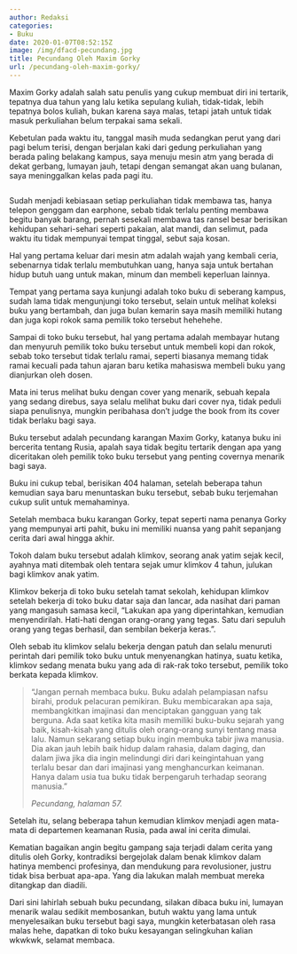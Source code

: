 ```yaml
---
author: Redaksi
categories:
- Buku
date: 2020-01-07T08:52:15Z
image: /img/dfacd-pecundang.jpg
title: Pecundang Oleh Maxim Gorky
url: /pecundang-oleh-maxim-gorky/
---
```


Maxim Gorky adalah salah satu penulis yang cukup membuat diri ini tertarik, tepatnya dua tahun yang lalu ketika sepulang kuliah, tidak-tidak, lebih tepatnya bolos kuliah, bukan karena saya malas, tetapi jatah untuk tidak masuk perkuliahan belum terpakai sama sekali.

Kebetulan pada waktu itu, tanggal masih muda sedangkan perut yang dari pagi belum terisi, dengan berjalan kaki dari gedung perkuliahan yang berada paling belakang kampus, saya menuju mesin atm yang berada di dekat gerbang, lumayan jauh, tetapi dengan semangat akan uang bulanan, saya meninggalkan kelas pada pagi itu.<figure class="wp-block-image size-large">

<img src="https://wildanfauzyart.files.wordpress.com/2020/04/dfacd-pecundang.jpg?w=768" alt="" data-recalc-dims="1" /> </figure> 

Sudah menjadi kebiasaan setiap perkuliahan tidak membawa tas, hanya telepon genggam dan earphone, sebab tidak terlalu penting membawa begitu banyak barang, pernah sesekali membawa tas ransel besar berisikan kehidupan sehari-sehari seperti pakaian, alat mandi, dan selimut, pada waktu itu tidak mempunyai tempat tinggal, sebut saja kosan. 

Hal yang pertama keluar dari mesin atm adalah wajah yang kembali ceria, sebenarnya tidak terlalu membutuhkan uang, hanya saja untuk bertahan hidup butuh uang untuk makan, minum dan membeli keperluan lainnya.

Tempat yang pertama saya kunjungi adalah toko buku di seberang kampus, sudah lama tidak mengunjungi toko tersebut, selain untuk melihat koleksi buku yang bertambah, dan juga bulan kemarin saya masih memiliki hutang dan juga kopi rokok sama pemilik toko tersebut hehehehe.

Sampai di toko buku tersebut, hal yang pertama adalah membayar hutang dan menyuruh pemilik toko buku tersebut untuk membeli kopi dan rokok, sebab toko tersebut tidak terlalu ramai, seperti biasanya memang tidak ramai kecuali pada tahun ajaran baru ketika mahasiswa membeli buku yang dianjurkan oleh dosen.

Mata ini terus melihat buku dengan cover yang menarik, sebuah kepala yang sedang direbus, saya selalu melihat buku dari cover nya, tidak peduli siapa penulisnya, mungkin peribahasa don&#8217;t judge the book from its cover tidak berlaku bagi saya.

Buku tersebut adalah pecundang karangan Maxim Gorky, katanya buku ini bercerita tentang Rusia, apalah saya tidak begitu tertarik dengan apa yang diceritakan oleh pemilik toko buku tersebut yang penting covernya menarik bagi saya.

Buku ini cukup tebal, berisikan 404 halaman, setelah beberapa tahun kemudian saya baru menuntaskan buku tersebut, sebab buku terjemahan cukup sulit untuk memahaminya.

Setelah membaca buku karangan Gorky, tepat seperti nama penanya Gorky yang mempunyai arti pahit, buku ini memiliki nuansa yang pahit sepanjang cerita dari awal hingga akhir.

Tokoh dalam buku tersebut adalah klimkov, seorang anak yatim sejak kecil, ayahnya mati ditembak oleh tentara sejak umur klimkov 4 tahun, julukan bagi klimkov anak yatim.

Klimkov bekerja di toko buku setelah tamat sekolah, kehidupan klimkov setelah bekerja di toko buku datar saja dan lancar, ada nasihat dari paman yang mangasuh samasa kecil, &#8220;Lakukan apa yang diperintahkan, kemudian menyendirilah. Hati-hati dengan orang-orang yang tegas. Satu dari sepuluh orang yang tegas berhasil, dan sembilan bekerja keras.&#8221;.

Oleh sebab itu klimkov selalu bekerja dengan patuh dan selalu menuruti perintah dari pemilik toko buku untuk menyenangkan hatinya, suatu ketika, klimkov sedang menata buku yang ada di rak-rak toko tersebut, pemilik toko berkata kepada klimkov.

<blockquote class="wp-block-quote">
  <p>
    &#8220;Jangan pernah membaca buku. Buku adalah pelampiasan nafsu birahi, produk pelacuran pemikiran. Buku membicarakan apa saja, membangkitkan imajinasi dan menciptakan gangguan yang tak berguna. Ada saat ketika kita masih memiliki buku-buku sejarah yang baik, kisah-kisah yang ditulis oleh orang-orang sunyi tentang masa lalu. Namun sekarang setiap buku ingin membuka tabir jiwa manusia. Dia akan jauh lebih baik hidup dalam rahasia, dalam daging, dan dalam jiwa jika dia ingin melindungi diri dari keingintahuan yang terlalu besar dan dari imajinasi yang menghancurkan keimanan. Hanya dalam usia tua buku tidak berpengaruh terhadap seorang manusia.&#8221;
  </p>
  
  <cite>Pecundang, halaman 57.</cite>
</blockquote>

Setelah itu, selang beberapa tahun kemudian klimkov menjadi agen mata-mata di departemen keamanan Rusia, pada awal ini cerita dimulai.

Kematian bagaikan angin begitu gampang saja terjadi dalam cerita yang ditulis oleh Gorky, kontradiksi bergejolak dalam benak klimkov dalam hatinya membenci profesinya, dan mendukung para revolusioner, justru tidak bisa berbuat apa-apa. Yang dia lakukan malah membuat mereka ditangkap dan diadili.

Dari sini lahirlah sebuah buku pecundang, silakan dibaca buku ini, lumayan menarik walau sedikit membosankan, butuh waktu yang lama untuk menyelesaikan buku tersebut bagi saya, mungkin keterbatasan oleh rasa malas hehe, dapatkan di toko buku kesayangan selingkuhan kalian wkwkwk, selamat membaca.

